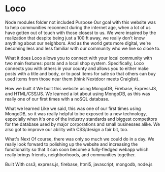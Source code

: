 # Loco

Node modules folder not included
Purpose
Our goal with this website was to help communities reconnect during the internet age, when a lot of us have gotten out of touch with those closest to us. We were inspired by the realization that despite being just a 100 ft away, we really don't know anything about our neighbors. And as the world gets more digital, we're becoming less and less familiar with our community who we live so close to.

What it does
Loco allows you to connect with your local community with two main features: posts and a local shop system. Specifically, Loco connects you with others in your county and allows you to either make posts with a title and body, or to post items for sale so that others can buy used items from those near them (think Nextdoor meets Craiglist).

How we built it
We built this website using MongoDB, Firebase, ExpressJS, and HTML/CSS/JS. We learned a lot about using MongoDB, as this was really one of our first times with a noSQL database.

What we learned
Like we said, this was one of our first times using MongoDB, so it was really helpful to be exposed to a new technology, especially when it's one of the industry standards and biggest competitors for the database used by major corporations and small businesses alike. We also got to improve our ability with CSS/design a fair bit, too.

What's Next
Of course, there was only so much we could do in a day. We really look forward to polishing up the website and increasing the functionality so that it can soon become a fully-fledged webapp which really brings friends, neighborhoods, and communities together.

Built With
css3, express.js, firebase, html5, javascript, mongodb, node.js
